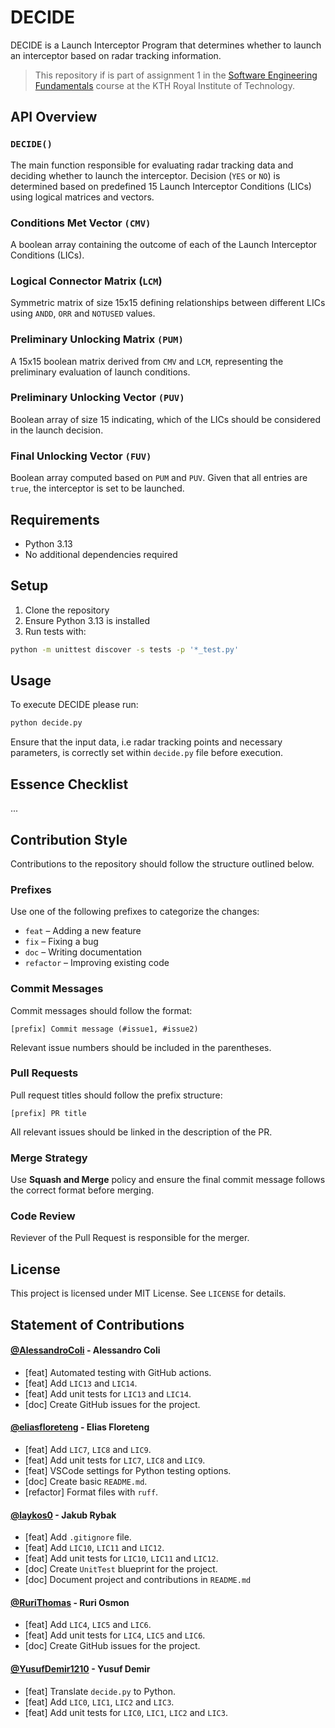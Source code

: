 # DECIDE

DECIDE is a Launch Interceptor Program that determines whether to launch an interceptor based on radar tracking information.

> This repository if is part of assignment 1 in the [Software Engineering Fundamentals](https://www.kth.se/student/kurser/kurs/DD2480?l=en) course at the KTH Royal Institute of Technology.

## API Overview

### `DECIDE()`

The main function responsible for evaluating radar tracking data and deciding whether to launch the interceptor. Decision (`YES` or `NO`) is determined based on predefined 15 Launch Interceptor Conditions (LICs) using logical matrices and vectors.

### Conditions Met Vector `(CMV)`

A boolean array containing the outcome of each of the Launch Interceptor Conditions (LICs).

### Logical Connector Matrix (`LCM`)

Symmetric matrix of size 15x15 defining relationships between different LICs using `ANDD`, `ORR` and `NOTUSED` values.

### Preliminary Unlocking Matrix `(PUM)`

A 15x15 boolean matrix derived from `CMV` and `LCM`, representing the preliminary evaluation of launch conditions.

### Preliminary Unlocking Vector `(PUV)`

Boolean array of size 15 indicating, which of the LICs should be considered in the launch decision.

### Final Unlocking Vector `(FUV)`

Boolean array computed based on `PUM` and `PUV`. Given that all entries are `true`, the interceptor is set to be launched.

## Requirements

- Python 3.13
- No additional dependencies required

## Setup

1. Clone the repository
2. Ensure Python 3.13 is installed
3. Run tests with:

```sh
python -m unittest discover -s tests -p '*_test.py'
```

## Usage

To execute DECIDE please run:

```python
python decide.py
```

Ensure that the input data, i.e radar tracking points and necessary parameters, is correctly set within `decide.py` file before execution.

## Essence Checklist

...



## Contribution Style  
Contributions to the repository should follow the structure outlined below.  

### **Prefixes**  
Use one of the following prefixes to categorize the changes:  
- `feat` – Adding a new feature  
- `fix` – Fixing a bug  
- `doc` – Writing documentation  
- `refactor` – Improving existing code 

### **Commit Messages**  
Commit messages should follow the format:  
```  
[prefix] Commit message (#issue1, #issue2)  
```  
Relevant issue numbers should be included in the parentheses.  

### **Pull Requests**  
Pull request titles should follow the prefix structure:  
```  
[prefix] PR title  
```  
All relevant issues should be linked in the description of the PR.  

### **Merge Strategy**  
Use **Squash and Merge** policy and ensure the final commit message follows the correct format before merging.  

### Code Review
Reviever of the Pull Request is responsible for the merger.


## License

This project is licensed under MIT License. See `LICENSE` for details.

## Statement of Contributions

#### [@AlessandroColi](https://github.com/AlessandroColi) - Alessandro Coli

- [feat] Automated testing with GitHub actions.
- [feat] Add `LIC13` and `LIC14`.
- [feat] Add unit tests for `LIC13` and `LIC14`.
- [doc] Create GitHub issues for the project.

#### [@eliasfloreteng](https://github.com/eliasfloreteng) - Elias Floreteng

- [feat] Add `LIC7`, `LIC8` and `LIC9`.
- [feat] Add unit tests for `LIC7`, `LIC8` and `LIC9`.
- [feat] VSCode settings for Python testing options.
- [doc] Create basic `README.md`.
- [refactor] Format files with `ruff`.

#### [@laykos0](https://github.com/laykos0) - Jakub Rybak

- [feat] Add `.gitignore` file.
- [feat] Add `LIC10`, `LIC11` and `LIC12`.
- [feat] Add unit tests for `LIC10`, `LIC11` and `LIC12`.
- [doc] Create `UnitTest` blueprint for the project.
- [doc] Document project and contributions in `README.md`

#### [@RuriThomas](https://github.com/RuriThomas) - Ruri Osmon

- [feat] Add `LIC4`, `LIC5` and `LIC6`.
- [feat] Add unit tests for `LIC4`, `LIC5` and `LIC6`.
- [doc] Create GitHub issues for the project.

#### [@YusufDemir1210](https://github.com/YusufDemir1210) - Yusuf Demir

- [feat] Translate `decide.py` to Python.
- [feat] Add `LIC0`, `LIC1`, `LIC2` and `LIC3`.
- [feat] Add unit tests for `LIC0`, `LIC1`, `LIC2` and `LIC3`.
